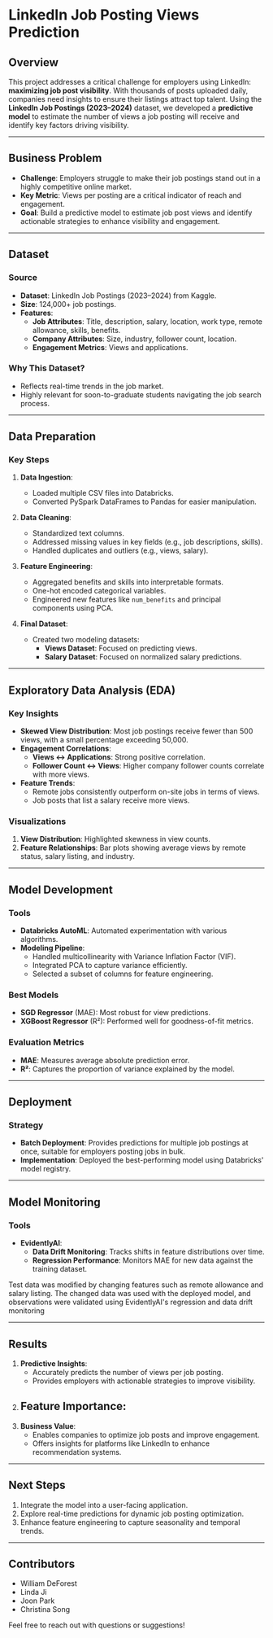 # LinkedIn Job Posting Views Prediction

## Overview
This project addresses a critical challenge for employers using LinkedIn: **maximizing job post visibility**. With thousands of posts uploaded daily, companies need insights to ensure their listings attract top talent. Using the **LinkedIn Job Postings (2023–2024)** dataset, we developed a **predictive model** to estimate the number of views a job posting will receive and identify key factors driving visibility.

---

## Business Problem
- **Challenge**: Employers struggle to make their job postings stand out in a highly competitive online market.
- **Key Metric**: Views per posting are a critical indicator of reach and engagement.
- **Goal**: Build a predictive model to estimate job post views and identify actionable strategies to enhance visibility and engagement.

---

## Dataset
### Source
- **Dataset**: LinkedIn Job Postings (2023–2024) from Kaggle.
- **Size**: 124,000+ job postings.
- **Features**:
  - **Job Attributes**: Title, description, salary, location, work type, remote allowance, skills, benefits.
  - **Company Attributes**: Size, industry, follower count, location.
  - **Engagement Metrics**: Views and applications.

### Why This Dataset?
- Reflects real-time trends in the job market.
- Highly relevant for soon-to-graduate students navigating the job search process.

---

## Data Preparation
### Key Steps
1. **Data Ingestion**:
   - Loaded multiple CSV files into Databricks.
   - Converted PySpark DataFrames to Pandas for easier manipulation.

2. **Data Cleaning**:
   - Standardized text columns.
   - Addressed missing values in key fields (e.g., job descriptions, skills).
   - Handled duplicates and outliers (e.g., views, salary).

3. **Feature Engineering**:
   - Aggregated benefits and skills into interpretable formats.
   - One-hot encoded categorical variables.
   - Engineered new features like `num_benefits` and principal components using PCA.

4. **Final Dataset**:
   - Created two modeling datasets:
     - **Views Dataset**: Focused on predicting views.
     - **Salary Dataset**: Focused on normalized salary predictions.

---

## Exploratory Data Analysis (EDA)
### Key Insights
- **Skewed View Distribution**: Most job postings receive fewer than 500 views, with a small percentage exceeding 50,000.
- **Engagement Correlations**:
  - **Views ↔ Applications**: Strong positive correlation.
  - **Follower Count ↔ Views**: Higher company follower counts correlate with more views.
- **Feature Trends**:
  - Remote jobs consistently outperform on-site jobs in terms of views.
  - Job posts that list a salary receive more views.

### Visualizations
1. **View Distribution**: Highlighted skewness in view counts.
2. **Feature Relationships**: Bar plots showing average views by remote status, salary listing, and industry.

---

## Model Development
### Tools
- **Databricks AutoML**: Automated experimentation with various algorithms.
- **Modeling Pipeline**:
  - Handled multicollinearity with Variance Inflation Factor (VIF).
  - Integrated PCA to capture variance efficiently.
  - Selected a subset of columns for feature engineering.

### Best Models
- **SGD Regressor** (MAE): Most robust for view predictions.
- **XGBoost Regressor** (R²): Performed well for goodness-of-fit metrics.

### Evaluation Metrics
- **MAE**: Measures average absolute prediction error.
- **R²**: Captures the proportion of variance explained by the model.

---

## Deployment
### Strategy
- **Batch Deployment**: Provides predictions for multiple job postings at once, suitable for employers posting jobs in bulk.
- **Implementation**: Deployed the best-performing model using Databricks' model registry.

---

## Model Monitoring
### Tools
- **EvidentlyAI**:
  - **Data Drift Monitoring**: Tracks shifts in feature distributions over time.
  - **Regression Performance**: Monitors MAE for new data against the training dataset.
 
Test data was modified by changing features such as remote allowance and salary listing. The changed data was used with the deployed model, and observations were validated using EvidentlyAI's regression and data drift monitoring

---

## Results
1. **Predictive Insights**:
   - Accurately predicts the number of views per job posting.
   - Provides employers with actionable strategies to improve visibility.
2. **Feature Importance**:
   - 
3. **Business Value**:
   - Enables companies to optimize job posts and improve engagement.
   - Offers insights for platforms like LinkedIn to enhance recommendation systems.

---

## Next Steps
1. Integrate the model into a user-facing application.
2. Explore real-time predictions for dynamic job posting optimization.
3. Enhance feature engineering to capture seasonality and temporal trends.

---

## Contributors
- William DeForest
- Linda Ji
- Joon Park
- Christina Song

Feel free to reach out with questions or suggestions!
